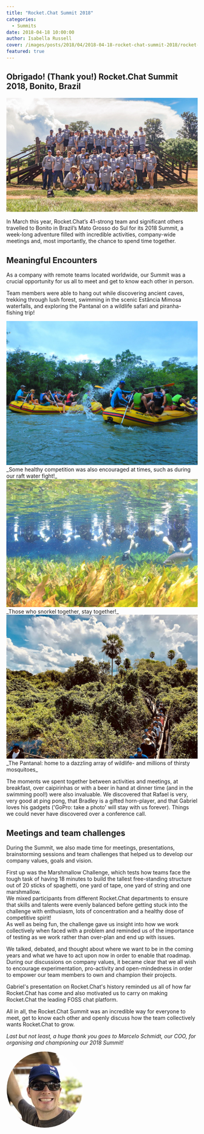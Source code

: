 ```yaml
---
title: "Rocket.Chat Summit 2018"
categories:
  - Summits
date: 2018-04-18 10:00:00
author: Isabella Russell
cover: /images/posts/2018/04/2018-04-18-rocket-chat-summit-2018/rocket-chat-team-summit-2018.jpg
featured: true
---
```


## Obrigado! (Thank you!) Rocket.Chat Summit 2018, Bonito, Brazil

<img class="full-image" alt="Rocket.Chat Team, March 2018" src="/images/posts/2018/04/2018-04-18-rocket-chat-summit-2018/Summit-2018-Team-Photo-1.jpg" />

In March this year, Rocket.Chat’s 41-strong team and significant others
travelled to Bonito in Brazil’s Mato Grosso do Sul for its 2018 Summit,
a week-long adventure filled with incredible activities, company-wide
meetings and, most importantly, the chance to spend time together.

## Meaningful Encounters

As a company with remote teams located worldwide, our Summit was a crucial opportunity
for us all to meet and get to know each other in person.

Team members were able to hang out while discovering ancient caves, trekking through lush forest, swimming in the scenic Estância Mimosa waterfalls, and exploring the Pantanal on a wildlife safari and piranha-fishing trip!

<img class="full-image" alt="Water fight!" src="/images/posts/2018/04/2018-04-18-rocket-chat-summit-2018/Water fight 1.jpg" />
_Some healthy competition was also encouraged at times, such as during our raft water fight!_

<img class="full-image" alt="RC Snorkelling" src="/images/posts/2018/04/2018-04-18-rocket-chat-summit-2018/Snorkelling.JPG" />
_Those who snorkel together, stay together!_

<img class="full-image" alt="Pantanal: home to a dazzling array of wildlife- and millions of thirsty mosquitoes" src="/images/posts/2018/04/2018-04-18-rocket-chat-summit-2018/Pantanal.jpg" />
_The Pantanal: home to a dazzling array of wildlife- and millions of thirsty mosquitoes_

The moments we spent together between activities and meetings, at breakfast, over caipirinhas or with a beer in hand at dinner time (and in the swimming pool!) were also invaluable. We discovered that Rafael is very, very good at ping pong, that Bradley is a gifted horn-player, and that Gabriel loves his gadgets ('GoPro: take a photo' will stay with us forever). Things we could never have discovered over a conference call.

## Meetings and team challenges

During the Summit, we also made time for meetings, presentations, brainstorming sessions and team challenges
that helped us to develop our company values, goals and vision.

First up was the Marshmallow Challenge, which tests how teams face the tough task
of having 18 minutes to build the tallest free-standing structure out of 20 sticks of spaghetti, one yard of tape, one yard of string and one marshmallow.
<br/> We mixed participants from different Rocket.Chat departments to ensure that skills
and talents were evenly balanced before getting stuck into the challenge with enthusiasm, lots of concentration and a healthy dose of competitive spirit!
<br/> As well as being fun, the challenge gave us insight into how we work collectively when faced with a problem and reminded us of the importance of testing as we work rather than over-plan and end up with issues.

We talked, debated, and thought about where we want to be in the coming years
and what we have to act upon now in order to enable that roadmap.
During our discussions on company values, it became clear that we all wish to encourage experimentation, pro-activity and open-mindedness in order to empower our team members to own and champion their projects.

Gabriel's presentation on Rocket.Chat's history reminded us all of how far Rocket.Chat has come and also motivated us to carry on making Rocket.Chat the leading FOSS chat platform.

All in all, the Rocket.Chat Summit was an incredible way for everyone to meet, get to know each other and openly discuss how the team collectively wants Rocket.Chat to grow.

_Last but not least, a huge thank you goes to Marcelo Schmidt, our COO, for organising and championing our 2018 Summit!_

<img src="/images/posts/2018/04/2018-04-18-rocket-chat-summit-2018/Marcelo.jpg" style="border-radius: 50%; border: 1px solid #fff; max-width: 200px;"/>

